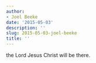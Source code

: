 ```yaml
---
author:
- Joel Beeke
date: '2015-05-03'
description: ''
slug: 2015-05-03-joel-beeke
title: ''
---
```

the Lord Jesus Christ will be there.



